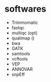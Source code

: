 # softwares
- Trimmomatic
- fastqc
- multiqc (opt)
- qualimap ()
- bwa
- GATK
- samtools
- vcftools
- VEP
- ANNOVAR
- snpEff
